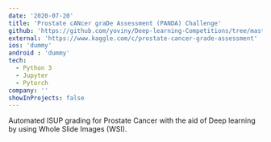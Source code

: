 ```yaml
---
date: '2020-07-20'
title: 'Prostate cANcer graDe Assessment (PANDA) Challenge'
github: 'https://github.com/yoviny/Deep-learning-Competitions/tree/master/Prostate%20cANcer%20graDe%20Assessment%20Challenge'
external: 'https://www.kaggle.com/c/prostate-cancer-grade-assessment'
ios: 'dummy'
android : 'dummy'
tech:
  - Python 3
  - Jupyter
  - Pytorch
company: ''
showInProjects: false
---
```


Automated ISUP grading for Prostate Cancer with the aid of Deep learning by using Whole Slide Images (WSI).

